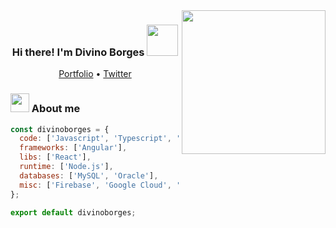 <img align='right' src="https://media.giphy.com/media/M9gbBd9nbDrOTu1Mqx/giphy.gif" width="230">
<h3 align="center">Hi there! I'm Divino Borges <img src="https://camo.githubusercontent.com/40dff491d4e8123af55298ef908faedb66c463e5/68747470733a2f2f6d656469612e67697068792e636f6d2f6d656469612f57556c706c634d704f43456d5447427442572f67697068792e676966" width="50"/></h3>
<p align="center">
  <a href="https://linktr.ee/divinoborges" target="_blank">Portfolio</a> •
  <a href="https://twitter.com/divinoborges_">Twitter</a><br>
  
</p>

### <img src="https://media.giphy.com/media/26n7b7PjSOZJwVCmY/giphy.gif" width="30" /> About me 

```javascript
const divinoborges = {
  code: ['Javascript', 'Typescript', 'HTML', 'CSS', 'SQL'],
  frameworks: ['Angular'],
  libs: ['React'],
  runtime: ['Node.js'],
  databases: ['MySQL', 'Oracle'],
  misc: ['Firebase', 'Google Cloud', 'AWS', 'UI/UX']
};

export default divinoborges;
```
